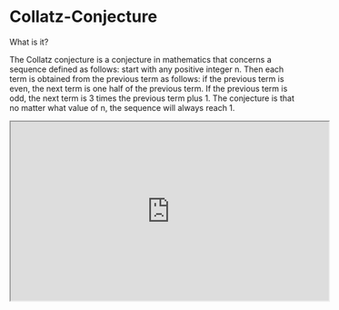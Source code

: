 # Collatz-Conjecture

What is it? 

The Collatz conjecture is a conjecture in mathematics that concerns a sequence defined as follows: start with any positive integer n. Then each term is obtained from the previous term as follows: if the previous term is even, the next term is one half of the previous term. If the previous term is odd, the next term is 3 times the previous term plus 1. The conjecture is that no matter what value of n, the sequence will always reach 1.

<iframe width="560" height="315" src="https://www.youtube.com/watch?v=GhURS5Pscyg" >
